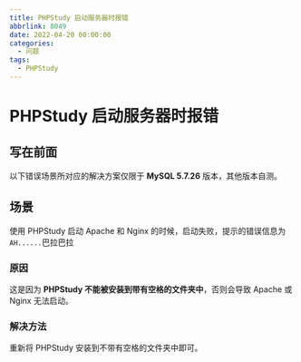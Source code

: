 ```yaml
---
title: PHPStudy 启动服务器时报错
abbrlink: 8049
date: 2022-04-20 00:00:00
categories:
  - 问题
tags:
  - PHPStudy
---
```


# PHPStudy 启动服务器时报错

## 写在前面

以下错误场景所对应的解决方案仅限于 **MySQL 5.7.26** 版本，其他版本自测。

## 场景

使用 PHPStudy 启动 Apache 和 Nginx 的时候，启动失败，提示的错误信息为 `AH......`巴拉巴拉       

### 原因

这是因为 **PHPStudy 不能被安装到带有空格的文件夹中**，否则会导致 Apache 或 Nginx 无法启动。

### 解决方法

重新将 PHPStudy 安装到不带有空格的文件夹中即可。
